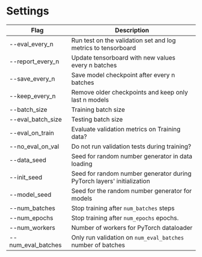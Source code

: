 # Settings

| Flag      | Description |
| ----------- | ----------- |
| --eval_every_n   | Run test on the validation set and log metrics to tensorboard       |
| --report_every_n   | Update tensorboard with new values every n batches      |
| --save_every_n   | Save model checkpoint after every n batches        |
| --keep_every_n   | Remove older checkpoints and keep only last n models        |
| --batch_size   | Training batch size        |
| --eval_batch_size   | Testing batch size        |
| --eval_on_train   | Evaluate validation metrics on Training data?        |
| --no_eval_on_val   | Do not run validation tests during training?        |
| --data_seed   | Seed for random number generator in data loading        |
| --init_seed   | Seed for random number generator during PyTorch layers' initialization        |
| --model_seed   | Seed for the random number generator for models        |
| --num_batches   |  Stop training after `num_batches` steps       |
| --num_epochs   | Stop training after `num_epochs` epochs.        |
| --num_workers   | Number of workers for PyTorch  dataloader        |
| --num_eval_batches   | Only run validation on `num_eval_batches` number of batches|
